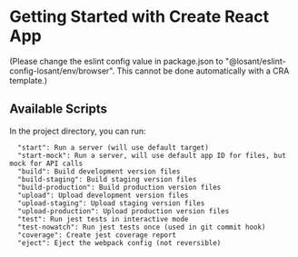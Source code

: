 # Getting Started with Create React App

(Please change the eslint config value in package.json to "@losant/eslint-config-losant/env/browser". This cannot be done automatically with a CRA template.)

## Available Scripts

In the project directory, you can run:

```
  "start": Run a server (will use default target)
  "start-mock": Run a server, will use default app ID for files, but mock for API calls
  "build": Build development version files
  "build-staging": Build staging version files
  "build-production": Build production version files
  "upload": Upload development version files
  "upload-staging": Upload staging version files
  "upload-production": Upload production version files
  "test": Run jest tests in interactive mode
  "test-nowatch": Run jest tests once (used in git commit hook)
  "coverage": Create jest coverage report
  "eject": Eject the webpack config (not reversible)
```